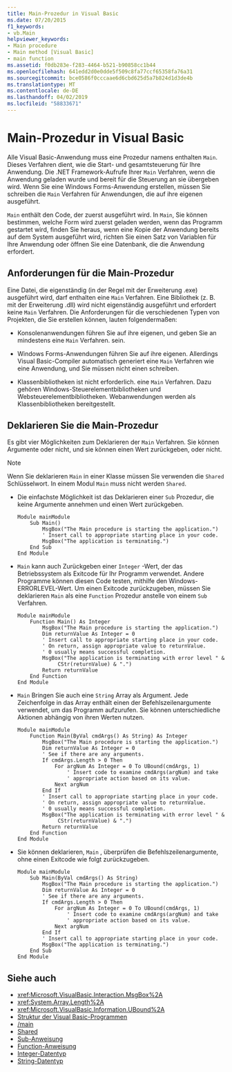 ```yaml
---
title: Main-Prozedur in Visual Basic
ms.date: 07/20/2015
f1_keywords:
- vb.Main
helpviewer_keywords:
- Main procedure
- Main method [Visual Basic]
- main function
ms.assetid: f0db283e-f283-4464-b521-b90858cc1b44
ms.openlocfilehash: 641edd2d0e0dde5f509c8fa77ccf65358fa76a31
ms.sourcegitcommit: bce0586f0cccaae6d6cbd625d5a7b824d1d3de4b
ms.translationtype: MT
ms.contentlocale: de-DE
ms.lasthandoff: 04/02/2019
ms.locfileid: "58833671"
---
```

# <a name="main-procedure-in-visual-basic"></a>Main-Prozedur in Visual Basic
Alle Visual Basic-Anwendung muss eine Prozedur namens enthalten `Main`. Dieses Verfahren dient, wie die Start- und gesamtsteuerung für Ihre Anwendung. Die .NET Framework-Aufrufe Ihrer `Main` Verfahren, wenn die Anwendung geladen wurde und bereit für die Steuerung an sie übergeben wird. Wenn Sie eine Windows Forms-Anwendung erstellen, müssen Sie schreiben die `Main` Verfahren für Anwendungen, die auf ihre eigenen ausgeführt.  
  
 `Main` enthält den Code, der zuerst ausgeführt wird. In `Main`, Sie können bestimmen, welche Form wird zuerst geladen werden, wenn das Programm gestartet wird, finden Sie heraus, wenn eine Kopie der Anwendung bereits auf dem System ausgeführt wird, richten Sie einen Satz von Variablen für Ihre Anwendung oder öffnen Sie eine Datenbank, die die Anwendung erfordert.  
  
## <a name="requirements-for-the-main-procedure"></a>Anforderungen für die Main-Prozedur  
 Eine Datei, die eigenständig (in der Regel mit der Erweiterung .exe) ausgeführt wird, darf enthalten eine `Main` Verfahren. Eine Bibliothek (z. B. mit der Erweiterung .dll) wird nicht eigenständig ausgeführt und erfordert keine `Main` Verfahren. Die Anforderungen für die verschiedenen Typen von Projekten, die Sie erstellen können, lauten folgendermaßen:  
  
-   Konsolenanwendungen führen Sie auf ihre eigenen, und geben Sie an mindestens eine `Main` Verfahren. sein.  
  
-   Windows Forms-Anwendungen führen Sie auf ihre eigenen. Allerdings Visual Basic-Compiler automatisch generiert eine `Main` Verfahren wie eine Anwendung, und Sie müssen nicht einen schreiben.  
  
-   Klassenbibliotheken ist nicht erforderlich. eine `Main` Verfahren. Dazu gehören Windows-Steuerelementbibliotheken und Websteuerelementbibliotheken. Webanwendungen werden als Klassenbibliotheken bereitgestellt.  
  
## <a name="declaring-the-main-procedure"></a>Deklarieren Sie die Main-Prozedur  
 Es gibt vier Möglichkeiten zum Deklarieren der `Main` Verfahren. Sie können Argumente oder nicht, und sie können einen Wert zurückgeben, oder nicht.  
  
> [!NOTE]
>  Wenn Sie deklarieren `Main` in einer Klasse müssen Sie verwenden die `Shared` Schlüsselwort. In einem Modul `Main` muss nicht werden `Shared`.  
  
-   Die einfachste Möglichkeit ist das Deklarieren einer `Sub` Prozedur, die keine Argumente annehmen und einen Wert zurückgeben.  
  
    ```  
    Module mainModule  
        Sub Main()  
            MsgBox("The Main procedure is starting the application.")  
            ' Insert call to appropriate starting place in your code.  
            MsgBox("The application is terminating.")  
        End Sub  
    End Module  
    ```  
  
-   `Main` kann auch Zurückgeben einer `Integer` -Wert, der das Betriebssystem als Exitcode für Ihr Programm verwendet. Andere Programme können diesen Code testen, mithilfe den Windows-ERRORLEVEL-Wert. Um einen Exitcode zurückzugeben, müssen Sie deklarieren `Main` als eine `Function` Prozedur anstelle von einem `Sub` Verfahren.  
  
    ```  
    Module mainModule  
        Function Main() As Integer  
            MsgBox("The Main procedure is starting the application.")  
            Dim returnValue As Integer = 0  
            ' Insert call to appropriate starting place in your code.  
            ' On return, assign appropriate value to returnValue.  
            ' 0 usually means successful completion.  
            MsgBox("The application is terminating with error level " &  
                 CStr(returnValue) & ".")  
            Return returnValue  
        End Function  
    End Module  
    ```  
  
-   `Main` Bringen Sie auch eine `String` Array als Argument. Jede Zeichenfolge in das Array enthält einen der Befehlszeilenargumente verwendet, um das Programm aufzurufen. Sie können unterschiedliche Aktionen abhängig von ihren Werten nutzen.  
  
    ```  
    Module mainModule  
        Function Main(ByVal cmdArgs() As String) As Integer  
            MsgBox("The Main procedure is starting the application.")  
            Dim returnValue As Integer = 0  
            ' See if there are any arguments.  
            If cmdArgs.Length > 0 Then  
                For argNum As Integer = 0 To UBound(cmdArgs, 1)  
                    ' Insert code to examine cmdArgs(argNum) and take  
                    ' appropriate action based on its value.  
                Next argNum  
            End If  
            ' Insert call to appropriate starting place in your code.  
            ' On return, assign appropriate value to returnValue.  
            ' 0 usually means successful completion.  
            MsgBox("The application is terminating with error level " &  
                 CStr(returnValue) & ".")  
            Return returnValue  
        End Function  
    End Module  
    ```  
  
-   Sie können deklarieren, `Main` , überprüfen die Befehlszeilenargumente, ohne einen Exitcode wie folgt zurückzugeben.  
  
    ```  
    Module mainModule  
        Sub Main(ByVal cmdArgs() As String)  
            MsgBox("The Main procedure is starting the application.")  
            Dim returnValue As Integer = 0  
            ' See if there are any arguments.  
            If cmdArgs.Length > 0 Then  
                For argNum As Integer = 0 To UBound(cmdArgs, 1)  
                    ' Insert code to examine cmdArgs(argNum) and take  
                    ' appropriate action based on its value.  
                Next argNum  
            End If  
            ' Insert call to appropriate starting place in your code.  
            MsgBox("The application is terminating.")  
        End Sub  
    End Module  
    ```  
  
## <a name="see-also"></a>Siehe auch

- <xref:Microsoft.VisualBasic.Interaction.MsgBox%2A>
- <xref:System.Array.Length%2A>
- <xref:Microsoft.VisualBasic.Information.UBound%2A>
- [Struktur der Visual Basic-Programmen](../../../visual-basic/programming-guide/program-structure/structure-of-a-visual-basic-program.md)
- [/main](../../../visual-basic/reference/command-line-compiler/main.md)
- [Shared](../../../visual-basic/language-reference/modifiers/shared.md)
- [Sub-Anweisung](../../../visual-basic/language-reference/statements/sub-statement.md)
- [Function-Anweisung](../../../visual-basic/language-reference/statements/function-statement.md)
- [Integer-Datentyp](../../../visual-basic/language-reference/data-types/integer-data-type.md)
- [String-Datentyp](../../../visual-basic/language-reference/data-types/string-data-type.md)
